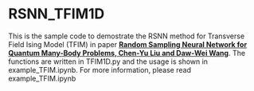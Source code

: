 # RSNN_TFIM1D

This is the sample code to demostrate the RSNN method for Transverse Field Ising Model (TFIM) in paper [**Random Sampling Neural Network for Quantum Many-Body Problems, 
Chen-Yu Liu and Daw-Wei Wang**](https://arxiv.org/abs/2011.05199).
The functions are written in TFIM1D.py and the usage is shown in example_TFIM.ipynb. For more information, please read example_TFIM.ipynb

